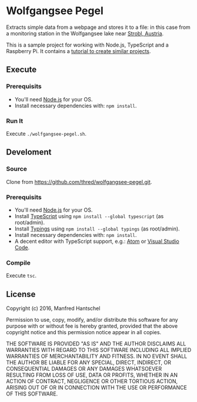 # Wolfgangsee Pegel

Extracts simple data from a webpage and stores it to a file: in this case from a monitoring station in the Wolfgangsee lake near [Strobl, Austria](https://www.openstreetmap.org/#map=14/47.7199/13.4852).

This is a sample project for working with Node.js, TypeScript and a Raspberry Pi. It contains a [tutorial to create similar projects](TUTORIAL.md). 

## Execute

### Prerequisits

* You'll need [Node.js](https://nodejs.org/) for your OS.
* Install necessary dependencies with: `npm install`.

### Run It

Execute `./wolfgangsee-pegel.sh`.

## Develoment

### Source

Clone from https://github.com/thred/wolfgangsee-pegel.git.

### Prerequisits

* You'll need [Node.js](https://nodejs.org/) for your OS.
* Install [TypeScript](http://www.typescriptlang.org/) using `npm install --global typescript` (as root/admin).
* Install [Typings](https://github.com/typings/typings) using `npm install --global typings` (as root/admin).
* Install necessary dependencies with: `npm install`.
* A decent editor with TypeScript support, e.g.: [Atom](https://atom.io/) or [Visual Studio Code](https://code.visualstudio.com/).

### Compile

Execute `tsc`.

## License

Copyright (c) 2016, Manfred Hantschel

Permission to use, copy, modify, and/or distribute this software for any purpose with or without fee is hereby granted, provided that the above copyright notice and this permission notice appear in all copies.

THE SOFTWARE IS PROVIDED "AS IS" AND THE AUTHOR DISCLAIMS ALL WARRANTIES WITH REGARD TO THIS SOFTWARE INCLUDING ALL IMPLIED WARRANTIES OF MERCHANTABILITY AND FITNESS. IN NO EVENT SHALL THE AUTHOR BE LIABLE FOR ANY SPECIAL, DIRECT, INDIRECT, OR CONSEQUENTIAL DAMAGES OR ANY DAMAGES WHATSOEVER RESULTING FROM LOSS OF USE, DATA OR PROFITS, WHETHER IN AN ACTION OF CONTRACT, NEGLIGENCE OR OTHER TORTIOUS ACTION, ARISING OUT OF OR IN CONNECTION WITH THE USE OR PERFORMANCE OF THIS SOFTWARE.
